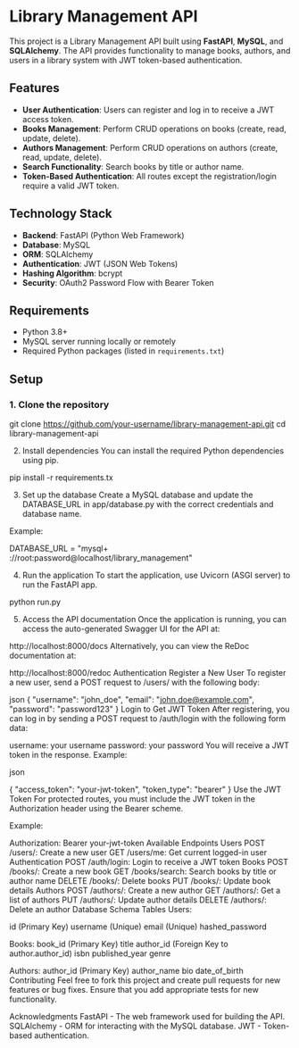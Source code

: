 # Library Management API

This project is a Library Management API built using **FastAPI**, **MySQL**, and **SQLAlchemy**. The API provides functionality to manage books, authors, and users in a library system with JWT token-based authentication.

## Features
- **User Authentication**: Users can register and log in to receive a JWT access token.
- **Books Management**: Perform CRUD operations on books (create, read, update, delete).
- **Authors Management**: Perform CRUD operations on authors (create, read, update, delete).
- **Search Functionality**: Search books by title or author name.
- **Token-Based Authentication**: All routes except the registration/login require a valid JWT token.

## Technology Stack
- **Backend**: FastAPI (Python Web Framework)
- **Database**: MySQL
- **ORM**: SQLAlchemy
- **Authentication**: JWT (JSON Web Tokens)
- **Hashing Algorithm**: bcrypt
- **Security**: OAuth2 Password Flow with Bearer Token

## Requirements

- Python 3.8+
- MySQL server running locally or remotely
- Required Python packages (listed in `requirements.txt`)

## Setup

### 1. Clone the repository

git clone https://github.com/your-username/library-management-api.git
cd library-management-api



2. Install dependencies
You can install the required Python dependencies using pip.

pip install -r requirements.tx

3. Set up the database
Create a MySQL database and update the DATABASE_URL in app/database.py with the correct credentials and database name.

Example:

DATABASE_URL = "mysql+  
://root:password@localhost/library_management"

4. Run the application
To start the application, use Uvicorn (ASGI server) to run the FastAPI app.

python run.py 

5. Access the API documentation
Once the application is running, you can access the auto-generated Swagger UI for the API at:



http://localhost:8000/docs
Alternatively, you can view the ReDoc documentation at:


http://localhost:8000/redoc
Authentication
Register a New User
To register a new user, send a POST request to /users/ with the following body:

json
{
    "username": "john_doe",
    "email": "john.doe@example.com",
    "password": "password123"
}
Login to Get JWT Token
After registering, you can log in by sending a POST request to /auth/login with the following form data:

username: your username
password: your password
You will receive a JWT token in the response. Example:

json

{
    "access_token": "your-jwt-token",
    "token_type": "bearer"
}
Use the JWT Token
For protected routes, you must include the JWT token in the Authorization header using the Bearer scheme.

Example:

Authorization: Bearer your-jwt-token
Available Endpoints
Users
POST /users/: Create a new user
GET /users/me: Get current logged-in user
Authentication
POST /auth/login: Login to receive a JWT token
Books
POST /books/: Create a new book
GET /books/search: Search books by title or author name
DELETE /books/: Delete books
PUT /books/: Update book details
Authors
POST /authors/: Create a new author
GET /authors/: Get a list of authors
PUT /authors/: Update author details
DELETE /authors/: Delete an author
Database Schema
Tables
Users:

id (Primary Key)
username (Unique)
email (Unique)
hashed_password

Books:
book_id (Primary Key)
title
author_id (Foreign Key to author.author_id)
isbn
published_year
genre

Authors:
author_id (Primary Key)
author_name
bio
date_of_birth
Contributing
Feel free to fork this project and create pull requests for new features or bug fixes. Ensure that you add appropriate tests for new functionality.


Acknowledgments
FastAPI - The web framework used for building the API.
SQLAlchemy - ORM for interacting with the MySQL database.
JWT - Token-based authentication.


